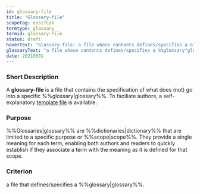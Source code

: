 ```yaml
---
id: glossary-file
title: "Glossary-file"
scopetag: essifLab
termtype: glossary
termid: glossary-file
status: draft
hoverText: "Glossary-file: a file whose contents defines/specifies a Glossary."
glossaryText: "a file whose contents defines/specifies a %%glossary^glossary%%."
date: 20210601
---
```


### Short Description
A **glossary-file** is a file that contains the specification of what does (not) go into a specific %%glossary|glossary%%. To faciliate authors, a self-explanatory [template file](/tev1/glossary-file.md) is available.

### Purpose
%%Glossaries|glossary%% are %%dictionaries|dictionary%% that are limited to a specific purpose or %%scope|scope%%. They provide a single meaning for each term, enabling both authors and readers to quickly establish if they associate a term with the meaning as it is defined for that scope.

### Criterion
a file that defines/specifies a %%glossary|glossary%%.
